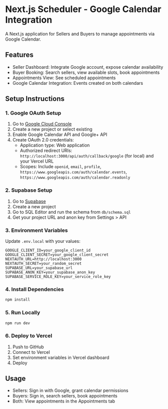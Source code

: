 # Next.js Scheduler - Google Calendar Integration

A Next.js application for Sellers and Buyers to manage appointments via Google Calendar.

## Features

- Seller Dashboard: Integrate Google account, expose calendar availability
- Buyer Booking: Search sellers, view available slots, book appointments
- Appointments View: See scheduled appointments
- Google Calendar Integration: Events created on both calendars

## Setup Instructions

### 1. Google OAuth Setup

1. Go to [Google Cloud Console](https://console.cloud.google.com/)
2. Create a new project or select existing
3. Enable Google Calendar API and Google+ API
4. Create OAuth 2.0 credentials:
   - Application type: Web application
   - Authorized redirect URIs: `http://localhost:3000/api/auth/callback/google` (for local) and your Vercel URL
   - Scopes: Include `openid`, `email`, `profile`, `https://www.googleapis.com/auth/calendar.events`, `https://www.googleapis.com/auth/calendar.readonly`

### 2. Supabase Setup

1. Go to [Supabase](https://supabase.com/)
2. Create a new project
3. Go to SQL Editor and run the schema from `db/schema.sql`
4. Get your project URL and anon key from Settings > API

### 3. Environment Variables

Update `.env.local` with your values:

```
GOOGLE_CLIENT_ID=your_google_client_id
GOOGLE_CLIENT_SECRET=your_google_client_secret
NEXTAUTH_URL=http://localhost:3000
NEXTAUTH_SECRET=your_random_secret
SUPABASE_URL=your_supabase_url
SUPABASE_ANON_KEY=your_supabase_anon_key
SUPABASE_SERVICE_ROLE_KEY=your_service_role_key
```

### 4. Install Dependencies

```bash
npm install
```

### 5. Run Locally

```bash
npm run dev
```

### 6. Deploy to Vercel

1. Push to GitHub
2. Connect to Vercel
3. Set environment variables in Vercel dashboard
4. Deploy

## Usage

- Sellers: Sign in with Google, grant calendar permissions
- Buyers: Sign in, search sellers, book appointments
- Both: View appointments in the Appointments tab
